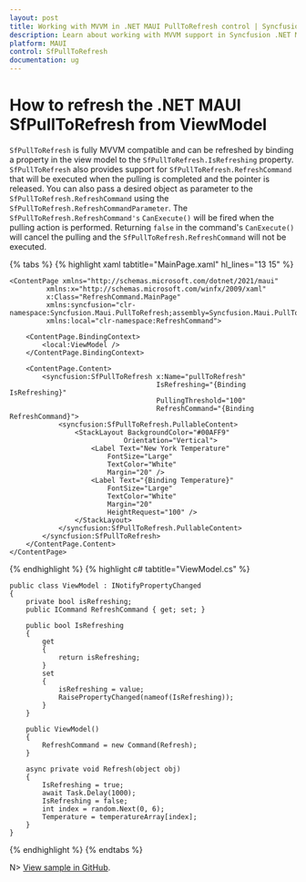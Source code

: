 ```yaml
---
layout: post
title: Working with MVVM in .NET MAUI PullToRefresh control | Syncfusion
description: Learn about working with MVVM support in Syncfusion .NET MAUI PullToRefresh (SfPullToRefresh) control and more.
platform: MAUI
control: SfPullToRefresh 
documentation: ug
---
```


# How to refresh the .NET MAUI SfPullToRefresh from ViewModel

`SfPullToRefresh` is fully MVVM compatible and can be refreshed by binding a property in the view model to the `SfPullToRefresh.IsRefreshing` property.
`SfPullToRefresh` also provides support for `SfPullToRefresh.RefreshCommand` that will be executed when the pulling is completed and the pointer is released.  You can also pass a desired object as parameter to the `SfPullToRefresh.RefreshCommand` using the `SfPullToRefresh.RefreshCommandParameter`.
The `SfPullToRefresh.RefreshCommand's` `CanExecute()` will be fired when the pulling action is performed. Returning `false` in the command's `CanExecute()` will cancel the pulling and the `SfPullToRefresh.RefreshCommand` will not be executed.

{% tabs %}
{% highlight xaml tabtitle="MainPage.xaml" hl_lines="13 15" %}

    <ContentPage xmlns="http://schemas.microsoft.com/dotnet/2021/maui"
             xmlns:x="http://schemas.microsoft.com/winfx/2009/xaml"
             x:Class="RefreshCommand.MainPage"
             xmlns:syncfusion="clr-namespace:Syncfusion.Maui.PullToRefresh;assembly=Syncfusion.Maui.PullToRefresh"
             xmlns:local="clr-namespace:RefreshCommand">

        <ContentPage.BindingContext>
            <local:ViewModel />
        </ContentPage.BindingContext>

        <ContentPage.Content>
            <syncfusion:SfPullToRefresh x:Name="pullToRefresh"
                                        IsRefreshing="{Binding IsRefreshing}"
                                        PullingThreshold="100"
                                        RefreshCommand="{Binding RefreshCommand}">
                <syncfusion:SfPullToRefresh.PullableContent>
                    <StackLayout BackgroundColor="#00AFF9"
                                Orientation="Vertical">
                        <Label Text="New York Temperature"
                            FontSize="Large"
                            TextColor="White"
                            Margin="20" />
                        <Label Text="{Binding Temperature}"
                            FontSize="Large"
                            TextColor="White"
                            Margin="20"
                            HeightRequest="100" />
                    </StackLayout>
                </syncfusion:SfPullToRefresh.PullableContent>
            </syncfusion:SfPullToRefresh>
        </ContentPage.Content>
    </ContentPage>

{% endhighlight %}
{% highlight c# tabtitle="ViewModel.cs" %}

    public class ViewModel : INotifyPropertyChanged
    {
        private bool isRefreshing;
        public ICommand RefreshCommand { get; set; }

        public bool IsRefreshing
        {
            get
            {
                return isRefreshing;
            }
            set
            {
                isRefreshing = value;
                RaisePropertyChanged(nameof(IsRefreshing));
            }
        }

        public ViewModel()
        {
            RefreshCommand = new Command(Refresh);
        }

        async private void Refresh(object obj)
        {
            IsRefreshing = true;
            await Task.Delay(1000);
            IsRefreshing = false;
            int index = random.Next(0, 6);
            Temperature = temperatureArray[index];
        }
    }

{% endhighlight %}
{% endtabs %}

N> [View sample in GitHub](https://github.com/SyncfusionExamples/refresh-command-binding-using-mvvm-in-.net-maui-pull-to-refresh).